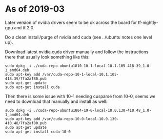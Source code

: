 # As of 2019-03

Later version of nvidia drivers seem to be ok across the board for tf-nightly-gpu and tf 2.0.

Do a clean install/purge of nvidia and cuda (see ../ubuntu notes one level up).

Download latest nvidia cuda driver manually and follow the instructions there that usually look something like this:

    sudo dpkg -i ./cuda-repo-ubuntu1810-10-1-local-10.1.105-418.39_1.0-1_amd64.deb
    sudo apt-key add /var/cuda-repo-10-1-local-10.1.105-418.39/7fa2af80.pub
    sudo apt-get update
    sudo apt-get install cuda

Then there is some issue with 10-1 needing cusparse from 10-0, seems we need to download that manually and install as well:

    sudo dpkg -i ./cuda-repo-ubuntu1804-10-0-local-10.0.130-410.48_1.0-1_amd64.deb
    sudo apt-key add /var/cuda-repo-10-0-local-10.0.130-410.48/7fa2af80.pub
    sudo apt-get update
    sudo apt-get install cuda-10-0
